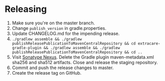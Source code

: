 # Releasing

1. Make sure you're on the master branch.
2. Change `publish_version` in gradle.properties. 
3. Update CHANGELOG.md for the impending release.
4. `./gradlew assemble && ./gradlew publishReleasePublicationToMavenCentralRepository && cd extracare-gradle-plugin && ./gradlew assemble && ./gradlew publishReleasePublicationToMavenCentralRepository && cd ..`
5. Visit [Sonatype Nexus](https://oss.sonatype.org/#stagingRepositories). Delete the Gradle plugin
   maven-metadata.xml sha256 and sha512 artifacts. Close and release the staging repository.
6. Commit and push the release changes to master.
7. Create the release tag on GitHub.
